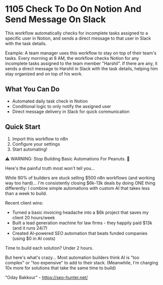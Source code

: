 # 1105 Check To Do On Notion And Send Message On Slack

This workflow automatically checks for incomplete tasks assigned to a specific user in Notion, and sends a direct message to that user in Slack with the task details.

Example: A team manager uses this workflow to stay on top of their team's tasks. Every morning at 8 AM, the workflow checks Notion for any incomplete tasks assigned to the team member "Harshil". If there are any, it sends a direct message to Harshil in Slack with the task details, helping him stay organized and on top of his work.

## What You Can Do
- Automated daily task check in Notion
- Conditional logic to only notify the assigned user
- Direct message delivery in Slack for quick communication

## Quick Start
1. Import this workflow to n8n
2. Configure your settings
3. Start automating!

⚠️ WARNING: Stop Building Basic Automations For Peanuts. 🚫

Here's the painful truth most won't tell you...

While 90% of builders are stuck selling $500 n8n workflows (and working way too hard)...
I'm consistently closing $6k-13k deals by doing ONE thing differently:
I combine simple automations with custom AI that takes less than a week to build.

Recent client wins:
* Turned a basic invoicing headache into a $6k project that saves my client 20 hours/week
* Built a lead generation machine for law firms - they happily paid $13k (and it runs 24/7)
* Created AI-powered SEO automation that beats funded companies (using $0 in AI costs)

Time to build each solution? Under 2 hours.

But here's what's crazy...
Most automation builders think AI is "too complex" or "too expensive" to add to their stack.
(Meanwhile, I'm charging 10x more for solutions that take the same time to build)

"Oday Bakkour" - https://seo-hunter.net/
